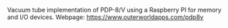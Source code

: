 Vacuum tube implementation of PDP-8/V using a Raspberry PI for memory and I/O devices.
Webpage:  https://www.outerworldapps.com/pdp8v
